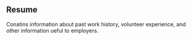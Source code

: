 ## Resume
Conatins information about past work history, volunteer experience, and other information ueful to employers. 

